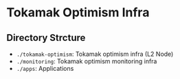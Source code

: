 # Tokamak Optimism Infra

## Directory Strcture

- `./tokamak-optimism`: Tokamak optimism infra (L2 Node)
- `./monitoring`: Tokamak optimism monitoring infra
- `./apps`: Applications
